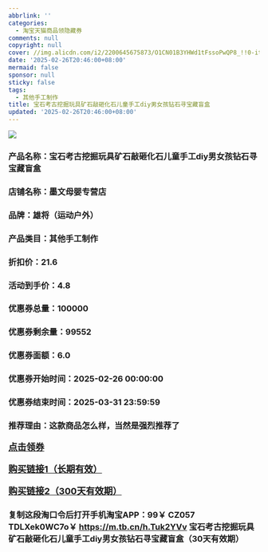 ```yaml
---
abbrlink: ''
categories:
  - 淘宝天猫商品领隐藏券
comments: null
copyright: null
cover: //img.alicdn.com/i2/2200645675873/O1CN01B3YHWd1tFssoPwQP8_!!0-item_pic.jpg
date: '2025-02-26T20:46:00+08:00'
mermaid: false
sponsor: null
sticky: false
tags:
  - 其他手工制作
title: 宝石考古挖掘玩具矿石敲砸化石儿童手工diy男女孩钻石寻宝藏盲盒
updated: '2025-02-26T20:46:00+08:00'
--- 
```


![](//img.alicdn.com/i2/2200645675873/O1CN01B3YHWd1tFssoPwQP8_!!0-item_pic.jpg)

### 产品名称：宝石考古挖掘玩具矿石敲砸化石儿童手工diy男女孩钻石寻宝藏盲盒
### 店铺名称：墨文母婴专营店
### 品牌：雄将（运动户外）
### 产品类目：其他手工制作
### 折扣价：21.6
### 活动到手价：4.8
### 优惠券总量：100000
### 优惠券剩余量：99552
### 优惠券面额：6.0
### 优惠券开始时间：2025-02-26 00:00:00	
### 优惠券结束时间：2025-03-31 23:59:59	
### 推荐理由：这款商品怎么样，当然是强烈推荐了

<p style="font-size: 18px; font-weight: bold;">
  <a href="https://uland.taobao.com/coupon/edetail?e=VLgGqRN%2B2kilhHvvyUNXZfh8CuWt5YH5OVuOuRD5gLJMmdsrkidbOUV9IBA4kmjL1bB8%2BiEMtFDpvA%2BMOaqBRTxFZ2M9G6K9KLgUQmR8UtINMsYWU4IvnxjNwQCCHXmHiLBYMmCx4rxyBOK%2B8KjzSuzY3MUSAX0G1TP3uC6T%2BzrKa4jyh4U%2Bo%2BouBI%2B8DKYi4lwyETAeLw%2BNfiknwDwgYS%2FsWqyKYTVEvx24htuqzYwDHXLApfbZC9QqW3sOLwhk587kGtfs6GTiOSqbW%2Fmz3xm%2FB0JN5W3xmsk7PLIC4kTgaLvMsJZh9nhyHO%2FKhF5gsXwp43pyqpxMDQVG07AK7A%3D%3D&traceId=2166d8db17407296732636749d133b&union_lens=lensId%3AOPT%401740729688%4021046338_0deb_1954b93223f_8b09%4001%40eyJmbG9vcklkIjo3MzM1NH0ie" target="_blank">点击领券</a>
</p>
<p style="font-size: 18px; font-weight: bold;">
  <a href="https://s.click.taobao.com/t?e=m%3D2%26s%3Dgvmmm%2BTjC0Zw4vFB6t2Z2ueEDrYVVa64K7Vc7tFgwiHjf2vlNIV67kkfnVn6TwKdghoTQriFyXz3ID%2FV1RqsF4wnCJeELi4I%2FIEn%2BS1IjHAB0ghlTd7WlZVm%2FOAUUFw71qrpxiwMoCNxc1AtbZGVS%2FC7QsmVQ1IfFttUrEVufivNEPXytV9ALtCLThlbPuuZLb93Df8fOzg%2B2jVax4qG92C0akKIYWXL9XQUJHcWDpHPOWvMU4GiGKQXk2flbcReWGqlllcY%2BL60zvIVVx%2BPc2%2F51BzEHetf7scQ035udIDKLCEvLZqIUTmEMK4TxNIs" target="_blank">购买链接1（长期有效）</a>
</p>
<p style="font-size: 18px; font-weight: bold;">
  <a href="https://s.click.taobao.com/KeBvOYs" target="_blank">购买链接2（300天有效期）</a>
</p>

### 复制这段淘口令后打开手机淘宝APP：99￥ CZ057 TDLXek0WC7o￥ https://m.tb.cn/h.Tuk2YVv  宝石考古挖掘玩具矿石敲砸化石儿童手工diy男女孩钻石寻宝藏盲盒（30天有效期）
